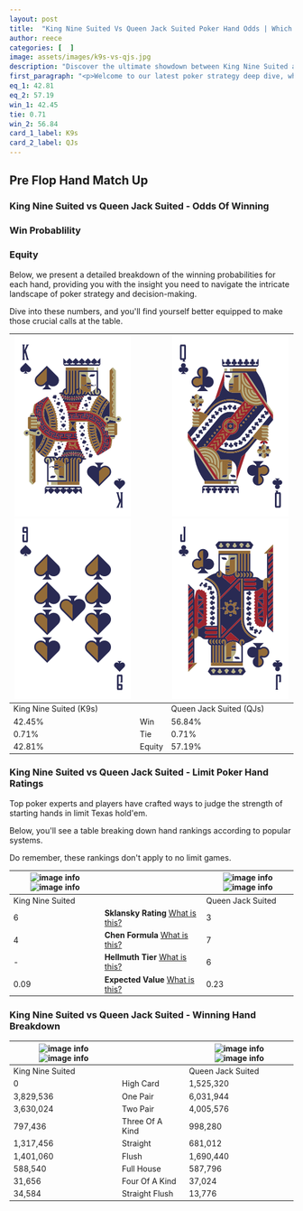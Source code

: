 ```yaml
---
layout: post
title:  "King Nine Suited Vs Queen Jack Suited Poker Hand Odds | Which Is The Better Hand In Poker? A Complete Guide"
author: reece
categories: [  ]
image: assets/images/k9s-vs-qjs.jpg
description: "Discover the ultimate showdown between King Nine Suited and Queen Jack Suited in poker! Uncover the odds, strategies, and scenarios where one hand triumphs over the other. Get ready to up your poker game with this thrilling analysis."
first_paragraph: "<p>Welcome to our latest poker strategy deep dive, where we're pitting two distinct hands against each other in a high-stakes showdown: King Nine Suited vs Queen Jack Suited.</p><p>In the dynamic world of poker, every decision counts, and knowing which hand holds the upper hand is key to your success at the table.</p><p>In this article, we'll dissect these two hands, explore the scenarios where one dominates the other, and equip you with the knowledge to make strategic choices that can tip the odds in your favor.</p><p>Get ready to unravel the intriguing dynamics of these poker hands and elevate your game to new heights.</p>"
eq_1: 42.81
eq_2: 57.19
win_1: 42.45
tie: 0.71
win_2: 56.84
card_1_label: K9s
card_2_label: QJs
---
```




[comment]: # (sp0)

## Pre Flop Hand Match Up

<div class="table hand-ratings" markdown="1"> 



### King Nine Suited vs Queen Jack Suited - Odds Of Winning


  
<div class="row graphs"> 
<div class="col-lg-6">
    <h3>Win Probablility</h3>
    <canvas id="WinChart"></canvas>
</div>
<div class="col-lg-6">
    <h3>Equity</h3>
    <canvas id="EquityChart"></canvas>
</div>
</div>

  Below, we present a detailed breakdown of the winning probabilities for each hand, providing you with the insight you need to navigate the intricate landscape of poker strategy and decision-making. 

Dive into these numbers, and you'll find yourself better equipped to make those crucial calls at the table.


    
| ![image info](assets/images/hand1/k.png) ![image info](assets/images/hand1/9.png) |  | ![image info](assets/images/hand2/q.png) ![image info](assets/images/hand2/j.png) |
| -------- | -------- | -------- |
| King Nine Suited (K9s) |  | Queen Jack Suited (QJs) |
| 42.45% | Win | 56.84% |
| 0.71% | Tie | 0.71% |
| 42.81% | Equity | 57.19% |




[comment]: # (sp1)



### King Nine Suited vs Queen Jack Suited - Limit Poker Hand Ratings

Top poker experts and players have crafted ways to judge the strength of starting hands in limit Texas hold'em. 

Below, you'll see a table breaking down hand rankings according to popular systems. 

Do remember, these rankings don't apply to no limit games.


    
| ![image info](https://www.riverpairs.com/assets/images/hand1/k.png) ![image info](https://www.riverpairs.com/assets/images/hand1/9.png) |  | ![image info](https://www.riverpairs.com/assets/images/hand2/q.png) ![image info](https://www.riverpairs.com/assets/images/hand2/j.png) |
| -------- | -------- | -------- |
| King Nine Suited |  | Queen Jack Suited |
| 6 | **Sklansky Rating** [What is this?](/sklansky-rating-explained) | 3 |
| 4 | **Chen Formula** [What is this?](/chen-formula-explained) | 7 |
| - | **Hellmuth Tier** [What is this?](/Hellmuth-tier-explained) | 6 |
| 0.09 | **Expected Value** [What is this?](/expected-value-explained) | 0.23 |




[comment]: # (sp2)



### King Nine Suited vs Queen Jack Suited - Winning Hand Breakdown


    
| ![image info](https://www.riverpairs.com/assets/images/hand1/k.png) ![image info](https://www.riverpairs.com/assets/images/hand1/9.png) |  | ![image info](https://www.riverpairs.com/assets/images/hand2/q.png) ![image info](https://www.riverpairs.com/assets/images/hand2/j.png) |
| -------- | -------- | -------- |
| King Nine Suited |  | Queen Jack Suited |
| 0 | High Card | 1,525,320 |
| 3,829,536 | One Pair | 6,031,944 |
| 3,630,024 | Two Pair | 4,005,576 |
| 797,436 | Three Of A Kind | 998,280 |
| 1,317,456 | Straight | 681,012 |
| 1,401,060 | Flush | 1,690,440 |
| 588,540 | Full House | 587,796 |
| 31,656 | Four Of A Kind | 37,024 |
| 34,584 | Straight Flush | 13,776 |




[comment]: # (sp3)



</div>

[comment]: # (sp4)



[comment]: # (sp5)

